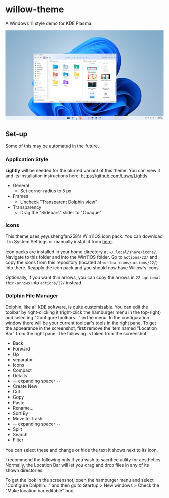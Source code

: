 # willow-theme
A Windows 11 style demo for KDE Plasma.

![Plasma desktop themed with Willow](willowLight.png)

## Set-up
Some of this may be automated in the future.

### Application Style
**Lightly** will be needed for the blurred variant of this theme. You can view it and its installation instructions here: https://github.com/Luwx/Lightly
* General
	* Set corner radius to 5 px
* Frames
	* Uncheck "Transparent Dolphin view"
* Transparency
	* Drag the "Sidebars" slider to "Opaque"

### Icons
This theme uses yeyushengfan258's Win11OS icon pack. You can download it in System Settings or manually install it from [here](https://www.pling.com/p/1546069/).

Icon packs are installed in your home directory at `~/.local/share/icons/`. Navigate to this folder and into the Win11OS folder. Go to `actions/22/` and copy the icons from this repository (located at `willow-icons/actions/22/`) into there. Reapply the icon pack and you should now have Willow's icons.

Optionally, if you want thin arrows, you can copy the arrows in `22-optional-thin-arrows` into `actions/22/` instead.

### Dolphin File Manager
Dolphin, like all KDE software, is quite customisable. You can edit the toolbar by right-clicking it (right-click the hamburger menu in the top-right) and selecting "Configure toolbars..." in the menu. In the configuration window there will be your current toolbar's tools in the right pane. To get the appearance in the screenshot, first remove the item named "Location Bar" from the right pane. The following is taken from the screenshot:

* Back
* Forward
* Up
* separator
* Icons
* Compact
* Details
* -- expanding spacer --
* Create New
* Cut
* Copy
* Paste
* Rename...
* Sort By
* Move to Trash
* -- expanding spacer --
* Split
* Search
* Filter

You can select these and change or hide the text it shows next to its icon.

I recommend the following only if you wish to sacrifice utility for aesthetics. Normally, the Location Bar will let you drag and drop files in any of its shown directories.

To get the look in the screenshot, open the hamburger menu and select "Configure Dolphin..." and then go to Startup > New windows > Check the "Make location bar editable" box.
